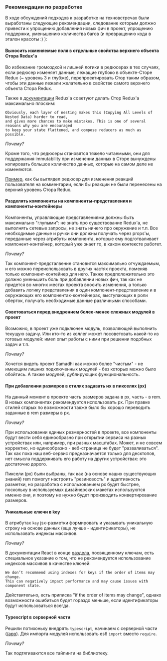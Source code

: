### Рекомендации по разработке

В ходе обсуждений подходов к разработке на техновстречах были выработаны следующие рекомендации,
следование которым должно привести к упрощению добавления новых фич в проект, упрощению поддержки,
уменьшению количества багов (и превращению кода в эталон красоты :) ):

#### Выносить изменяемые поля в отдельные свойства верхнего объекта Стора Redux'а

Во избежание громоздкой и лишней логики в редюсерах в тех случаях, если редюсер изменяет данные,
лежащие глубоко в объекте-Сторе Redux (~ уровень 3 и глубже), перепроектировать Стор таким образом,
чтобы эти данные лежали желательно в свойстве самого верхнего объекта Стора Redux.

Также в
[документации](https://redux.js.org/recipes/structuring-reducers/immutable-update-patterns#correct-approach-copying-all-levels-of-nested-data)
Redux'а советуют делать Стор Redux'а максимально плоским:
```
Obviously, each layer of nesting makes this (Copying All Levels of Nested Data) harder to read,
and gives more chances to make mistakes. This is one of several reasons why you are encouraged
to keep your state flattened, and compose reducers as much as possible.
``` 

_Почему?_

Кроме того, что редюсеры становятся тяжело читаемыми, они для поддержания immutability при изменении данных в Сторе
вынуждены копировать большое количество данных, которые на самом деле не изменяются.

[Пример](https://github.yandex-team.ru/mm-interfaces/samadhi/pull/776/commits/29a35f32ebd4f5ff06f74e2686ede4d12cbdd769#diff-9a1922e8172e41f325456c7cf3ca813bR25),
как бы выглядел редюсер для изменения реакций пользователя на комментарии,
если бы реакции не были перенесены на верхний уровень Стора Redux.

#### Разделять компоненты на компоненты-представления и компоненты-контейнеры

Компоненты, управляющие представлениями должны быть максимально "глупыми": не знать про существование Redux'а,
не выполнять сетевые запросы, не знать ничего про окружение и т.п. Все необходимые данные и ручки они должны получать
через props'ы, переданные через атрибуты компонента, которые ему подготваливает компонент-контейнер, который уже
знает то, в каком контексте работет.

_Почему?_

Так компонент-предсталвение становится максимально отчуждаемым,
и его можно переиспользовать в других частях проекта, поменяв только компонент-контейнер для него.
Также предположительно это должно уменьшить боль при добавлении новых фич,
так как не придется во многих местах проекта вносить изменения,
а только добавить логику представления в один компонент-представление и в окружающих его компонентах-контейнерах,
выступающих в роли оберток, получать необходимые данные различными способами.

#### Советоваться перед внедрением более-менее сложных модулей в проект

Возможно, в проект уже подключен модуль, позволяющей выполнить текущую задачу. 
Или кто-то из коллег может посоветовать какой-то из готовых модулей:
имел опыт работы с ними при решении подобных задач и т.п.  

_Почему?_

 Хочется видеть проект Samadhi как можно более "чистым" - не имеющим лишних подключенных модулей -
 без которых можно было обойтись. А также модулей, дублирующих функциональность. 

#### При добавлении размеров в стилях задавать их в пикселях (px)

На данный момент в проекте часть размеров задана в px, часть - в rem.
В новых компонентах рекомендуется использовать px.
При правке стилей старых по возможности также было бы хорошо переводить заданные в rem размеры в px.

_Почему?_

При использовании единых резмерностей в проекте,
все компоненты будут вести себя единообразно при открытии сервиса на разных устройствах или,
например, при разных масштабах. Может, и не совсем корректно, но единообразно - веб-страница не будет "разваливаться".
Так как пока наш веб-сервис предназначается только для десктопов,
нет смысла поддерживать его работу на других устройствах: это достаточно дорого.

Пиксели (px) были выбраны, так как (на основе наших существующих знаний)
rem помогут настроить "резиновость" и адаптивность разметки, но разработка с использованием px будет быстрее,
поскольку в используемых дизайнерских макетах используются именно они,
и поэтому не нужно будет производить конвертирование размеров.

#### Уникальные ключи в key

В атрибутах `key` jsx-разметки формировать и указывать уникальную строку на основе данных (еще лучше - идентификаторы),
не использовать индексы массивов.

_Почему?_

В документации React в конце [раздела](https://reactjs.org/docs/lists-and-keys.html#keys),
посвященному ключам, есть специальное указание о том,
что не рекомендуется использование индексов массивов в качестве ключей:
```
We don’t recommend using indexes for keys if the order of items may change.
This can negatively impact performance and may cause issues with component state.
```
Действительно, есть приписка "if the order of items may change", однако возможности ошибиться будет гораздо меньше,
если идентификаторы будут использоваться всегда.

#### Typescript в серверной части

Решили потихоньку внедрять `typescript`, начинаем с серверной части ([/app](https://github.yandex-team.ru/mm-interfaces/samadhi/tree/master/app)). Для импорта модулей использовать es6 `import` вместо `require`.

_Почему?_

Так подтягиваются все тайпинги на библиотеку.
